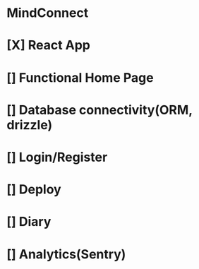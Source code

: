 # MindConnect
# [X] React App
# [] Functional Home Page
# [] Database connectivity(ORM, drizzle)
# [] Login/Register
# [] Deploy
# [] Diary
# [] Analytics(Sentry)